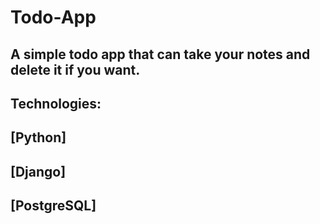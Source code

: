 # Todo-App
## A simple todo app that can take your notes and delete it if you want.
## Technologies: 
## [Python]
## [Django]
## [PostgreSQL]
